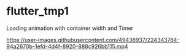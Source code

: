 # flutter_tmp1

Loading animation with container width and Timer </br>


https://user-images.githubusercontent.com/49438937/224343784-94a2670b-1efd-4d4f-8920-888c926bb115.mp4

